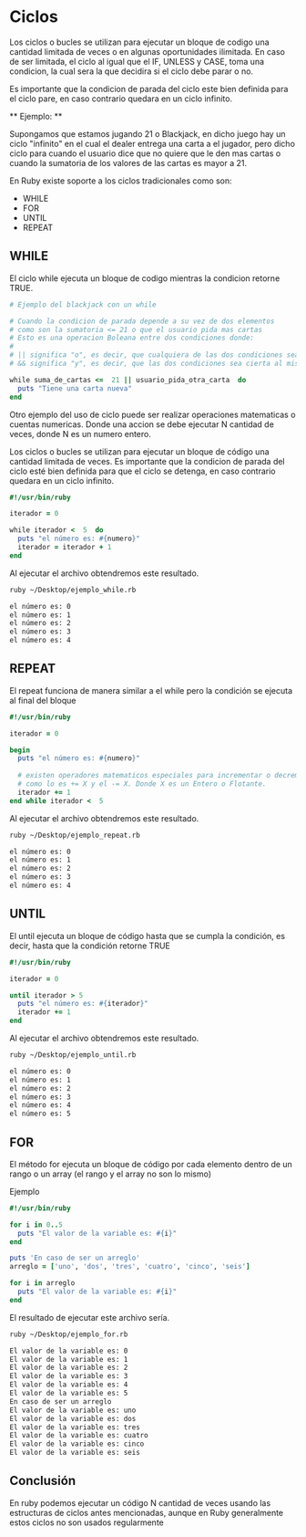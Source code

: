 # Ciclos

Los ciclos o bucles se utilizan para ejecutar un bloque de codigo una cantidad limitada de veces o en algunas oportunidades ilimitada. En caso de ser limitada, el ciclo al igual que el IF, UNLESS y CASE, toma una condicion, la cual sera la que decidira si el ciclo debe parar o no.

Es importante que la condicion de parada del ciclo este bien definida para el ciclo pare, en caso contrario quedara en un ciclo infinito.

** Ejemplo: **

Supongamos que estamos jugando 21 o Blackjack, en dicho juego hay un ciclo "infinito" en el cual el dealer entrega una carta a el jugador, pero dicho ciclo para cuando el usuario dice que no quiere que le den mas cartas o cuando la sumatoria de los valores de las cartas es mayor a 21.

En Ruby existe soporte a los ciclos tradicionales como son:

- WHILE
- FOR
- UNTIL
- REPEAT

## WHILE

El ciclo while ejecuta un bloque de codigo mientras la condicion retorne TRUE.

```ruby
# Ejemplo del blackjack con un while

# Cuando la condicion de parada depende a su vez de dos elementos
# como son la sumatoria <= 21 o que el usuario pida mas cartas
# Esto es una operacion Boleana entre dos condiciones donde:
#  
# || significa "o", es decir, que cualquiera de las dos condiciones sea cierta
# && significa "y", es decir, que las dos condiciones sea cierta al mismo tiempo

while suma_de_cartas <=  21 || usuario_pida_otra_carta  do
  puts "Tiene una carta nueva"
end
```

Otro ejemplo del uso de ciclo puede ser realizar operaciones matematicas o cuentas numericas. Donde una accion se debe ejecutar N cantidad de veces, donde N es un numero entero.

Los ciclos o bucles se utilizan para ejecutar un bloque de código una cantidad limitada de veces. Es importante que la condicion de parada del ciclo esté bien definida para que el ciclo se detenga, en caso contrario quedara en un ciclo infinito.

```ruby
#!/usr/bin/ruby

iterador = 0

while iterador <  5  do
  puts "el número es: #{numero}"
  iterador = iterador + 1
end
```

Al ejecutar el archivo obtendremos este resultado.

```bash
ruby ~/Desktop/ejemplo_while.rb

el número es: 0
el número es: 1
el número es: 2
el número es: 3
el número es: 4
```

## REPEAT

El repeat funciona de manera similar a el while pero la condición se ejecuta al final del bloque

```ruby
#!/usr/bin/ruby

iterador = 0

begin
  puts "el número es: #{numero}"
  
  # existen operadores matematicos especiales para incrementar o decrementar una variable
  # como lo es += X y el -= X. Donde X es un Entero o Flotante. 
  iterador += 1
end while iterador <  5
```

Al ejecutar el archivo obtendremos este resultado.

```bash
ruby ~/Desktop/ejemplo_repeat.rb

el número es: 0
el número es: 1
el número es: 2
el número es: 3
el número es: 4
```

## UNTIL

El until ejecuta un bloque de código hasta que se cumpla la condición, es decir, hasta que la condición retorne TRUE

```ruby
#!/usr/bin/ruby

iterador = 0

until iterador > 5
  puts "el número es: #{iterador}"
  iterador += 1
end
```

Al ejecutar el archivo obtendremos este resultado.

```bash
ruby ~/Desktop/ejemplo_until.rb

el número es: 0
el número es: 1
el número es: 2
el número es: 3
el número es: 4
el número es: 5
```

## FOR

El método for ejecuta un bloque de código por cada elemento dentro de un rango o un array (el rango y el array no son lo mismo)

Ejemplo

```ruby
#!/usr/bin/ruby

for i in 0..5
  puts "El valor de la variable es: #{i}"
end

puts 'En caso de ser un arreglo'
arreglo = ['uno', 'dos', 'tres', 'cuatro', 'cinco', 'seis']

for i in arreglo
  puts "El valor de la variable es: #{i}"
end
```

El resultado de ejecutar este archivo sería.

```bash
ruby ~/Desktop/ejemplo_for.rb

El valor de la variable es: 0
El valor de la variable es: 1
El valor de la variable es: 2
El valor de la variable es: 3
El valor de la variable es: 4
El valor de la variable es: 5
En caso de ser un arreglo
El valor de la variable es: uno
El valor de la variable es: dos
El valor de la variable es: tres
El valor de la variable es: cuatro
El valor de la variable es: cinco
El valor de la variable es: seis
```

## Conclusión

En ruby podemos ejecutar un código N cantidad de veces usando las estructuras de ciclos antes mencionadas, aunque en Ruby generalmente estos ciclos no son usados regularmente
